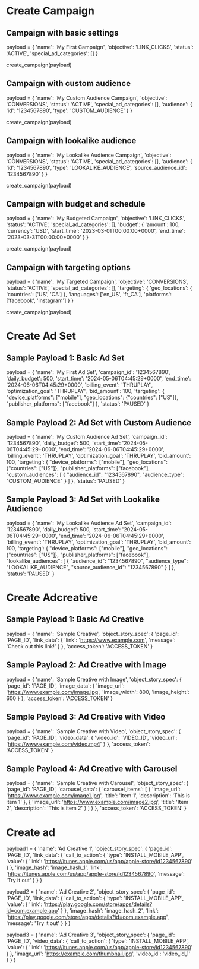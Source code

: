 # Create Campaign



## Campaign with basic settings

payload = {
    'name': 'My First Campaign',
    'objective': 'LINK_CLICKS',
    'status': 'ACTIVE',
    'special_ad_categories': []
}


create_campaign(payload)



## Campaign with custom audience

payload = {
    'name': 'My Custom Audience Campaign',
    'objective': 'CONVERSIONS',
    'status': 'ACTIVE',
    'special_ad_categories': [],
    'audience': {
        'id': '1234567890',
        'type': 'CUSTOM_AUDIENCE'
    }
}

create_campaign(payload)


## Campaign with lookalike audience

payload = {
    'name': 'My Lookalike Audience Campaign',
    'objective': 'CONVERSIONS',
    'status': 'ACTIVE',
    'special_ad_categories': [],
    'audience': {
        'id': '1234567890',
        'type': 'LOOKALIKE_AUDIENCE',
        'source_audience_id': '1234567890'
    }
}

create_campaign(payload)


## Campaign with budget and schedule

payload = {
    'name': 'My Budgeted Campaign',
    'objective': 'LINK_CLICKS',
    'status': 'ACTIVE',
    'special_ad_categories': [],
    'budget': {
        'amount': 100,
        'currency': 'USD',
        'start_time': '2023-03-01T00:00:00+0000',
        'end_time': '2023-03-31T00:00:00+0000'
    }
}

create_campaign(payload)

## Campaign with targeting options

payload = {
    'name': 'My Targeted Campaign',
    'objective': 'CONVERSIONS',
    'status': 'ACTIVE',
    'special_ad_categories': [],
    'targeting': {
        'geo_locations': {
            'countries': ['US', 'CA']
        },
        'languages': ['en_US', 'fr_CA'],
        'platforms': ['facebook', 'instagram']
    }
}


create_campaign(payload)


# Create Ad Set


## Sample Payload 1: Basic Ad Set

payload = {
    'name': 'My First Ad Set',
    'campaign_id': '1234567890',
    'daily_budget': 500,
    'start_time': '2024-05-06T04:45:29+0000',
    'end_time': '2024-06-06T04:45:29+0000',
    'billing_event': 'THRUPLAY',
    'optimization_goal': 'THRUPLAY',
    'bid_amount': 100,
    'targeting': {
        "device_platforms": ["mobile"],
        "geo_locations": {"countries": ["US"]},
        "publisher_platforms": ["facebook"]
    },
    'status': 'PAUSED'
}

## Sample Payload 2: Ad Set with Custom Audience

payload = {
    'name': 'My Custom Audience Ad Set',
    'campaign_id': '1234567890',
    'daily_budget': 500,
    'start_time': '2024-05-06T04:45:29+0000',
    'end_time': '2024-06-06T04:45:29+0000',
    'billing_event': 'THRUPLAY',
    'optimization_goal': 'THRUPLAY',
    'bid_amount': 100,
    'targeting': {
        "device_platforms": ["mobile"],
        "geo_locations": {"countries": ["US"]},
        "publisher_platforms": ["facebook"],
        "custom_audiences": [
            {
                "audience_id": "1234567890",
                "audience_type": "CUSTOM_AUDIENCE"
            }
        ]
    },
    'status': 'PAUSED'
}

## Sample Payload 3: Ad Set with Lookalike Audience

payload = {
    'name': 'My Lookalike Audience Ad Set',
    'campaign_id': '1234567890',
    'daily_budget': 500,
    'start_time': '2024-05-06T04:45:29+0000',
    'end_time': '2024-06-06T04:45:29+0000',
    'billing_event': 'THRUPLAY',
    'optimization_goal': 'THRUPLAY',
    'bid_amount': 100,
    'targeting': {
        "device_platforms": ["mobile"],
        "geo_locations": {"countries": ["US"]},
        "publisher_platforms": ["facebook"],
        "lookalike_audiences": [
            {
                "audience_id": "1234567890",
                "audience_type": "LOOKALIKE_AUDIENCE",
                "source_audience_id": "1234567890"
            }
        ]
    },
    'status': 'PAUSED'
}





# Create Adcreative


## Sample Payload 1: Basic Ad Creative
payload = {
    'name': 'Sample Creative',
    'object_story_spec': {
        'page_id': 'PAGE_ID',
        'link_data': {
            'link': 'https://www.example.com',
            'message': 'Check out this link!'
        }
    },
    'access_token': 'ACCESS_TOKEN'
}

## Sample Payload 2: Ad Creative with Image
payload = {
    'name': 'Sample Creative with Image',
    'object_story_spec': {
        'page_id': 'PAGE_ID',
        'image_data': {
            'image_url': 'https://www.example.com/image.jpg',
            'image_width': 800,
            'image_height': 600
        }
    },
    'access_token': 'ACCESS_TOKEN'
}

## Sample Payload 3: Ad Creative with Video
payload = {
    'name': 'Sample Creative with Video',
    'object_story_spec': {
        'page_id': 'PAGE_ID',
        'video_data': {
            'video_id': 'VIDEO_ID',
            'video_url': 'https://www.example.com/video.mp4'
        }
    },
    'access_token': 'ACCESS_TOKEN'
}

## Sample Payload 4: Ad Creative with Carousel
payload = {
    'name': 'Sample Creative with Carousel',
    'object_story_spec': {
        'page_id': 'PAGE_ID',
        'carousel_data': {
            'carousel_items': [
                {
                    'image_url': 'https://www.example.com/image1.jpg',
                    'title': 'Item 1',
                    'description': 'This is item 1'
                },
                {
                    'image_url': 'https://www.example.com/image2.jpg',
                    'title': 'Item 2',
                    'description': 'This is item 2'
                }
            ]
        }
    },
    'access_token': 'ACCESS_TOKEN'
}



# Create ad




payload1 = {
    'name': 'Ad Creative 1',
    'object_story_spec': {
        'page_id': 'PAGE_ID',
        'link_data': {
            'call_to_action': {
                'type': 'INSTALL_MOBILE_APP',
                'value': {
                    'link': 'https://itunes.apple.com/us/app/apple-store/id1234567890'
                }
            },
            'image_hash': 'image_hash_1',
            'link': 'https://itunes.apple.com/us/app/apple-store/id1234567890',
            'message': 'Try it out'
        }
    }
}

payload2 = {
    'name': 'Ad Creative 2',
    'object_story_spec': {
        'page_id': 'PAGE_ID',
        'link_data': {
            'call_to_action': {
                'type': 'INSTALL_MOBILE_APP',
                'value': {
                    'link': 'https://play.google.com/store/apps/details?id=com.example.app'
                }
            },
            'image_hash': 'image_hash_2',
            'link': 'https://play.google.com/store/apps/details?id=com.example.app',
            'message': 'Try it out'
        }
    }
}

payload3 = {
    'name': 'Ad Creative 3',
    'object_story_spec': {
        'page_id': 'PAGE_ID',
        'video_data': {
            'call_to_action': {
                'type': 'INSTALL_MOBILE_APP',
                'value': {
                    'link': 'https://itunes.apple.com/us/app/apple-store/id1234567890'
                }
            },
            'image_url': 'https://example.com/thumbnail.jpg',
            'video_id': 'video_id_1'
        }
    }
}